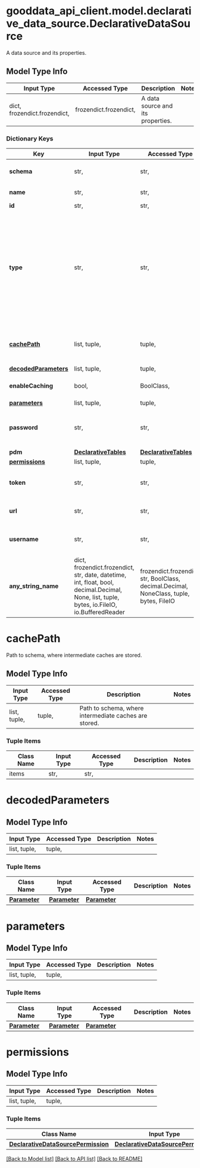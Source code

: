 # gooddata_api_client.model.declarative_data_source.DeclarativeDataSource

A data source and its properties.

## Model Type Info
Input Type | Accessed Type | Description | Notes
------------ | ------------- | ------------- | -------------
dict, frozendict.frozendict,  | frozendict.frozendict,  | A data source and its properties. | 

### Dictionary Keys
Key | Input Type | Accessed Type | Description | Notes
------------ | ------------- | ------------- | ------------- | -------------
**schema** | str,  | str,  | A scheme/database with the data. | 
**name** | str,  | str,  | Name of the data source. | 
**id** | str,  | str,  | Data source ID. | 
**type** | str,  | str,  | Type of database. | must be one of ["POSTGRESQL", "REDSHIFT", "VERTICA", "SNOWFLAKE", "ADS", "BIGQUERY", "MSSQL", "PRESTO", "DREMIO", "DRILL", "GREENPLUM", "AZURESQL", "SYNAPSESQL", "DATABRICKS", ] 
**[cachePath](#cachePath)** | list, tuple,  | tuple,  | Path to schema, where intermediate caches are stored. | [optional] 
**[decodedParameters](#decodedParameters)** | list, tuple,  | tuple,  |  | [optional] 
**enableCaching** | bool,  | BoolClass,  | Enable caching of intermediate results. | [optional] 
**[parameters](#parameters)** | list, tuple,  | tuple,  |  | [optional] 
**password** | str,  | str,  | Password for the data-source user, property is never returned back. | [optional] 
**pdm** | [**DeclarativeTables**](DeclarativeTables.md) | [**DeclarativeTables**](DeclarativeTables.md) |  | [optional] 
**[permissions](#permissions)** | list, tuple,  | tuple,  |  | [optional] 
**token** | str,  | str,  | Token as an alternative to username and password. | [optional] 
**url** | str,  | str,  | An connection string relevant to type of database. | [optional] 
**username** | str,  | str,  | User with permission connect the data source/database. | [optional] 
**any_string_name** | dict, frozendict.frozendict, str, date, datetime, int, float, bool, decimal.Decimal, None, list, tuple, bytes, io.FileIO, io.BufferedReader | frozendict.frozendict, str, BoolClass, decimal.Decimal, NoneClass, tuple, bytes, FileIO | any string name can be used but the value must be the correct type | [optional]

# cachePath

Path to schema, where intermediate caches are stored.

## Model Type Info
Input Type | Accessed Type | Description | Notes
------------ | ------------- | ------------- | -------------
list, tuple,  | tuple,  | Path to schema, where intermediate caches are stored. | 

### Tuple Items
Class Name | Input Type | Accessed Type | Description | Notes
------------- | ------------- | ------------- | ------------- | -------------
items | str,  | str,  |  | 

# decodedParameters

## Model Type Info
Input Type | Accessed Type | Description | Notes
------------ | ------------- | ------------- | -------------
list, tuple,  | tuple,  |  | 

### Tuple Items
Class Name | Input Type | Accessed Type | Description | Notes
------------- | ------------- | ------------- | ------------- | -------------
[**Parameter**](Parameter.md) | [**Parameter**](Parameter.md) | [**Parameter**](Parameter.md) |  | 

# parameters

## Model Type Info
Input Type | Accessed Type | Description | Notes
------------ | ------------- | ------------- | -------------
list, tuple,  | tuple,  |  | 

### Tuple Items
Class Name | Input Type | Accessed Type | Description | Notes
------------- | ------------- | ------------- | ------------- | -------------
[**Parameter**](Parameter.md) | [**Parameter**](Parameter.md) | [**Parameter**](Parameter.md) |  | 

# permissions

## Model Type Info
Input Type | Accessed Type | Description | Notes
------------ | ------------- | ------------- | -------------
list, tuple,  | tuple,  |  | 

### Tuple Items
Class Name | Input Type | Accessed Type | Description | Notes
------------- | ------------- | ------------- | ------------- | -------------
[**DeclarativeDataSourcePermission**](DeclarativeDataSourcePermission.md) | [**DeclarativeDataSourcePermission**](DeclarativeDataSourcePermission.md) | [**DeclarativeDataSourcePermission**](DeclarativeDataSourcePermission.md) |  | 

[[Back to Model list]](../../README.md#documentation-for-models) [[Back to API list]](../../README.md#documentation-for-api-endpoints) [[Back to README]](../../README.md)

